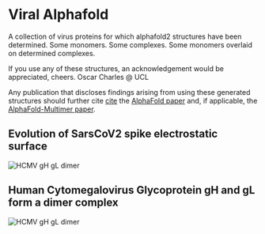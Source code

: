 # Viral Alphafold

A collection of virus proteins for which alphafold2 structures have been determined. Some monomers. Some complexes. Some monomers overlaid on determined complexes.


If you use any of these structures, an acknowledgement would be appreciated, cheers.
Oscar Charles @ UCL


Any publication that discloses findings arising from using these generated structures should further cite [cite](#citing-this-work) the
[AlphaFold  paper](https://doi.org/10.1038/s41586-021-03819-2) and, if
applicable, the [AlphaFold-Multimer paper](https://www.biorxiv.org/content/10.1101/2021.10.04.463034v1).


## Evolution of SarsCoV2 spike electrostatic surface

![HCMV gH gL dimer](imgs/sarscov2_spike_wu_de_omi.gif)


## Human Cytomegalovirus Glycoprotein gH and gL form a dimer complex
![HCMV gH gL dimer](imgs/gH_gL.gif)
